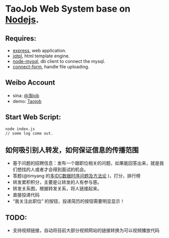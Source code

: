 # TaoJob Web System base on [Nodejs](http://nodejs.org).

## Requires:
 * [express](http://expressjs.com), web application.
 * [jqtpl](https://github.com/kof/node-jqtpl), html template engine.
 * [node-mysql](https://github.com/felixge/node-mysql), db client to connect the mysql.
 * [connect-form](https://github.com/visionmedia/connect-form), handle file uploading.

## Weibo Account
 * sina: [@淘job](http://t.sina.com.cn/tjob "淘job")
 * demo: [Taojob](http://taojob.tbdata.org "更多好职位等你，来淘宝工作吧")
 
## Start Web Script:
    node index.js
    // some log come out.

## 如何吸引别人转发，如何保证信息的传播范围
 * 基于问题的招聘信息：发布一个跟职位相关的问题，如果能回答出来，就是我们想找的人或者才会得到面试的机会。
 * 答题(@timyang 的[多IDC数据时序问题及方法论](http://timyang.net/architecture/method/) )，打分，排行榜
 * 转发累积积分，主要是让转发的人有参与感。
 * 转发关系图，根据转发关系，将人链接起来。
 * 直接投递代码
 * “我关注此职位” 的按钮，投递简历的按钮需要明显显示！
 
## TODO:
 * 支持视频链接，自动将目前大部分视频网站的链接转换为可以视频播放代码